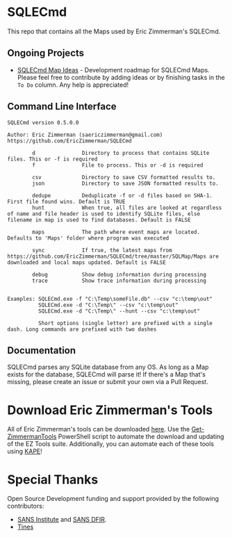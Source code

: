 # SQLECmd

This repo that contains all the Maps used by Eric Zimmerman's SQLECmd. 

## Ongoing Projects

 * [SQLECmd Map Ideas](https://github.com/EricZimmerman/SQLECmd/projects/1) - Development roadmap for SQLECmd Maps. Please feel free to contribute by adding ideas or by finishing tasks in the `To Do` column. Any help is appreciated! 

## Command Line Interface

    SQLECmd version 0.5.0.0
    
    Author: Eric Zimmerman (saericzimmerman@gmail.com)
    https://github.com/EricZimmerman/SQLECmd
    
            d               Directory to process that contains SQLite files. This or -f is required
            f               File to process. This or -d is required
    
            csv             Directory to save CSV formatted results to.
            json            Directory to save JSON formatted results to.
    
            dedupe          Deduplicate -f or -d files based on SHA-1. First file found wins. Default is TRUE
            hunt            When true, all files are looked at regardless of name and file header is used to identify SQLite files, else filename in map is used to find databases. Default is FALSE
    
            maps            The path where event maps are located. Defaults to 'Maps' folder where program was executed
    
            sync            If true, the latest maps from https://github.com/EricZimmerman/SQLECmd/tree/master/SQLMap/Maps are downloaded and local maps updated. Default is FALSE
    
            debug           Show debug information during processing
            trace           Show trace information during processing
    
    
    Examples: SQLECmd.exe -f "C:\Temp\someFile.db" --csv "c:\temp\out"
              SQLECmd.exe -d "C:\Temp\" --csv "c:\temp\out"
              SQLECmd.exe -d "C:\Temp\" --hunt --csv "c:\temp\out"
    
              Short options (single letter) are prefixed with a single dash. Long commands are prefixed with two dashes

## Documentation

SQLECmd parses any SQLite database from any OS. As long as a Map exists for the database, SQLECmd will parse it! If there's a Map that's missing, please create an issue or submit your own via a Pull Request. 

# Download Eric Zimmerman's Tools

All of Eric Zimmerman's tools can be downloaded [here](https://ericzimmerman.github.io/#!index.md). Use the [Get-ZimmermanTools](https://f001.backblazeb2.com/file/EricZimmermanTools/Get-ZimmermanTools.zip) PowerShell script to automate the download and updating of the EZ Tools suite. Additionally, you can automate each of these tools using [KAPE](https://www.kroll.com/en/services/cyber-risk/incident-response-litigation-support/kroll-artifact-parser-extractor-kape)!

# Special Thanks

Open Source Development funding and support provided by the following contributors: 
- [SANS Institute](http://sans.org/) and [SANS DFIR](http://dfir.sans.org/).
- [Tines](https://www.tines.com/?utm_source=oss&utm_medium=sponsorship&utm_campaign=ericzimmerman)
